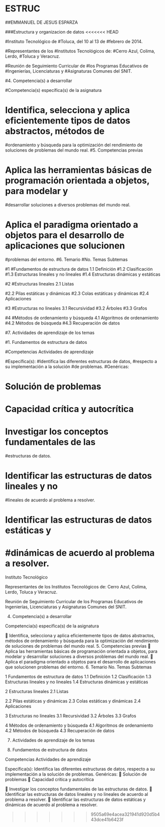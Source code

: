 # ESTRUC

##EMMANUEL DE JESUS ESPARZA

###Estructura y organizacion de datos
<<<<<<< HEAD

#Instituto Tecnológico de
#Toluca, del 10 al 13 de
#febrero de 2014.

#Representantes de los
#Institutos Tecnológicos de:
#Cerro Azul, Colima, Lerdo,
#Toluca y Veracruz.

#Reunión de Seguimiento Curricular de
#los Programas Educativos de
#Ingenierías, Licenciaturas y
#Asignaturas Comunes del SNIT.

#4. Competencia(s) a desarrollar

#Competencia(s) específica(s) de la asignatura

# Identifica, selecciona y aplica eficientemente tipos de datos abstractos, métodos de
#ordenamiento y búsqueda para la optimización del rendimiento de soluciones de problemas del
mundo real.
#5. Competencias previas
# Aplica las herramientas básicas de programación orientada a objetos, para modelar y
#desarrollar soluciones a diversos problemas del mundo real.
# Aplica el paradigma orientado a objetos para el desarrollo de aplicaciones que solucionen
#problemas del entorno.
#6. Temario
#No. Temas Subtemas

#1
#Fundamentos de estructura de datos 1.1 Definición
#1.2 Clasificación
#1.3 Estructuras lineales y no lineales
#1.4 Estructuras dinámicas y estáticas

#2
#Estructuras lineales 2.1 Listas

#2.2 Pilas estáticas y dinámicas
#2.3 Colas estáticas y dinámicas
#2.4 Aplicaciones

#3
#Estructuras no lineales 3.1 Recursividad
#3.2 Árboles
#3.3 Grafos

#4
#Métodos de ordenamiento y búsqueda 4.1 Algoritmos de ordenamiento
#4.2 Métodos de búsqueda
#4.3 Recuperación de datos

#7. Actividades de aprendizaje de los temas

#1. Fundamentos de estructura de datos

#Competencias Actividades de aprendizaje

#Específica(s):
#Identifica las diferentes estructuras de datos,
#respecto a su implementación a la solución
#de problemas.
#Genéricas:
# Solución de problemas
# Capacidad crítica y autocrítica

# Investigar los conceptos fundamentales de las
#estructuras de datos.
# Identificar las estructuras de datos lineales y no
#lineales de acuerdo al problema a resolver.
# Identificar las estructuras de datos estáticas y
#dinámicas de acuerdo al problema a resolver.
=======
Instituto Tecnológico

Representantes de los
Institutos Tecnológicos de:
Cerro Azul, Colima, Lerdo,
Toluca y Veracruz.

Reunión de Seguimiento Curricular de
los Programas Educativos de
Ingenierías, Licenciaturas y
Asignaturas Comunes del SNIT.

4. Competencia(s) a desarrollar

Competencia(s) específica(s) de la asignatura

 Identifica, selecciona y aplica eficientemente tipos de datos abstractos, métodos de
ordenamiento y búsqueda para la optimización del rendimiento de soluciones de problemas del
mundo real.
5. Competencias previas
 Aplica las herramientas básicas de programación orientada a objetos, para modelar y
desarrollar soluciones a diversos problemas del mundo real.
 Aplica el paradigma orientado a objetos para el desarrollo de aplicaciones que solucionen
problemas del entorno.
6. Temario
No. Temas Subtemas

1
Fundamentos de estructura de datos 1.1 Definición
1.2 Clasificación
1.3 Estructuras lineales y no lineales
1.4 Estructuras dinámicas y estáticas

2
Estructuras lineales 2.1 Listas

2.2 Pilas estáticas y dinámicas
2.3 Colas estáticas y dinámicas
2.4 Aplicaciones

3
Estructuras no lineales 3.1 Recursividad
3.2 Árboles
3.3 Grafos

4
Métodos de ordenamiento y búsqueda 4.1 Algoritmos de ordenamiento
4.2 Métodos de búsqueda
4.3 Recuperación de datos

7. Actividades de aprendizaje de los temas

1. Fundamentos de estructura de datos

Competencias Actividades de aprendizaje

Específica(s):
Identifica las diferentes estructuras de datos,
respecto a su implementación a la solución
de problemas.
Genéricas:
 Solución de problemas
 Capacidad crítica y autocrítica

 Investigar los conceptos fundamentales de las
estructuras de datos.
 Identificar las estructuras de datos lineales y no
lineales de acuerdo al problema a resolver.
 Identificar las estructuras de datos estáticas y
dinámicas de acuerdo al problema a resolver.
>>>>>>> 9505a69e4acea321941d920d5b443dce41b6423f
